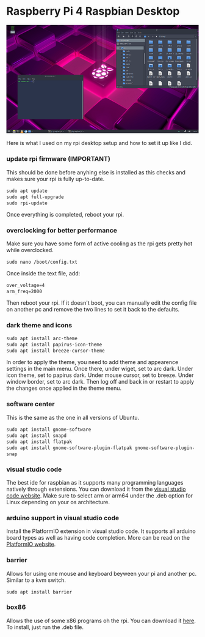 # Raspberry Pi 4 Raspbian Desktop
![customized raspbian desktop on pi](https://github.com/link-does-mods/rpi4_rspbn_desktop/blob/main/pi_desktop.png?raw=true)

Here is what I used on my rpi desktop setup and how to set it up like I did.
### update rpi firmware (IMPORTANT)
This should be done before anyhing else is installed as this checks and makes sure your rpi is fully up-to-date. 
```
sudo apt update
sudo apt full-upgrade
sudo rpi-update
```
Once everything is completed, reboot your rpi.
### overclocking for better performance
Make sure you have some form of active cooling as the rpi gets pretty hot while overclocked.
```
sudo nano /boot/config.txt
``` 
Once inside the text file, add:
```
over_voltage=4
arm_freq=2000
```
Then reboot your rpi. If it doesn't boot, you can manually edit the config file on another pc and remove the two lines to set it back to the defaults.
### dark theme and icons
```
sudo apt install arc-theme
sudo apt install papirus-icon-theme
sudo apt install breeze-cursor-theme
```
In order to apply the theme, you need to add theme and appearence settings in the main menu. 
Once there, under wiget, set to arc dark. Under icon theme, set to papirus dark. Under mouse cursor, set to breeze. Under window border, set to arc dark. Then log off and back in or restart to apply the changes once applied in the theme menu.
### software center
This is the same as the one in all versions of Ubuntu. 
```
sudo apt install gnome-software
sudo apt install snapd
sudo apt install flatpak
sudo apt install gnome-software-plugin-flatpak gnome-software-plugin-snap
```
### visual studio code
The best ide for raspbian as it supports many programming languages natively through extensions. You can download it from the [visual studio code website](https://code.visualstudio.com/download). Make sure to select arm or arm64 under the .deb option for Linux depending on your os architecture.  
### arduino support in visual studio code
Install the PlatformIO extension in visual studio code. It supports all arduino board types as well as having code completion. More can be read on the [PlatformIO website](https://platformio.org/).
### barrier
Allows for using one mouse and keyboard beyween your pi and another pc. Similar to a kvm switch.
```
sudo apt install barrier
```
### box86
Allows the use of some x86 programs oh the rpi. You can download it [here](https://github.com/link-does-mods/rpi4_rspbn_desktop/blob/main/box86_20201006-1_armhf.deb). To install, just run the .deb file.
